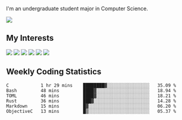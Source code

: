I'm an undergraduate student major in Computer Science.

![](https://github-readme-stats.vercel.app/api?username=littzhch&theme=radical)

## My Interests

![](https://img.shields.io/badge/Python-3776AB?style=flat&labelColor=FFD43B&logoColor=3776AB&logo=python)
![](https://img.shields.io/badge/C-00599C?style=flat&labelColor=01427d&logoColor=6295cb&logo=c)
![](https://img.shields.io/badge/Rust-ffffff?style=flat&labelColor=ffffff&logoColor=000000&logo=rust)
![](https://img.shields.io/badge/LaTeX-008080?style=flat&labelColor=eeece5&logoColor=008080&logo=latex)
![](https://img.shields.io/badge/OpenGL-5487b2?style=flat&labelColor=ffffff&logoColor=5487b2&logo=opengl)
![](https://img.shields.io/badge/archlinux-1793d1?style=flat&labelColor=333333&logoColor=1793d1&logo=archlinux)

## Weekly Coding Statistics
<!--START_SECTION:waka-->

```text
C            1 hr 29 mins    ████████▓░░░░░░░░░░░░░░░░   35.09 %
Bash         48 mins         ████▓░░░░░░░░░░░░░░░░░░░░   18.94 %
TOML         46 mins         ████▓░░░░░░░░░░░░░░░░░░░░   18.21 %
Rust         36 mins         ███▓░░░░░░░░░░░░░░░░░░░░░   14.28 %
Markdown     15 mins         █▓░░░░░░░░░░░░░░░░░░░░░░░   06.20 %
ObjectiveC   13 mins         █▒░░░░░░░░░░░░░░░░░░░░░░░   05.37 %
```

<!--END_SECTION:waka-->
